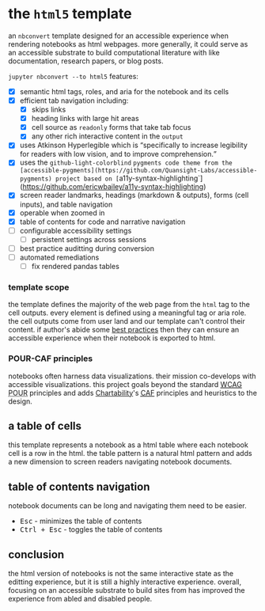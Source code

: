 # the `html5` template

an `nbconvert` template designed for an accessible experience when rendering notebooks as html webpages. more generally, it could serve as an accessible substrate to build computational literature with like documentation, research papers, or blog posts.

`jupyter nbconvert --to html5` features:

- [x] semantic html tags, roles, and aria for the notebook and its cells
- [x] efficient tab navigation including:
  - [x] skips links
  - [x] heading links with large hit areas
  - [x] cell source as `readonly` forms that take tab focus
  - [x] any other rich interactive content in the `output`
- [x] uses Atkinson Hyperlegible which is <q cite="https://fonts.google.com/specimen/Atkinson+Hyperlegible/about">specifically to increase legibility for readers with low vision, and to improve comprehension.</q> 
- [x] uses the `github-light-colorblind` `pygments code theme from the [accessible-pygments](https://github.com/Quansight-Labs/accessible-pygments) project based on [`a11y-syntax-highlighting`](https://github.com/ericwbailey/a11y-syntax-highlighting)
- [x] screen reader landmarks, headings (markdown & outputs), forms (cell inputs), and table navigation
- [x] operable when zoomed in
- [x] table of contents for code and narrative navigation
- [ ] configurable accessibility settings
  - [ ] persistent settings across sessions
- [ ] best practice auditting during conversion
- [ ] automated remediations
  - [ ] fix rendered pandas tables

### template scope

the template defines the majority of the web page from the `html` tag to the cell outputs. every element is defined using a meaningful tag or aria role. the cell outputs come from user land and our template can't control their content. if author's abide some [best practices]() then they can ensure an accessible experience when their notebook is exported to html.

### POUR-CAF principles

notebooks often harness data visualizations. their mission co-develops with accessible visualizations. this project goals beyond the standard <abbr title="web content accessibility guidelies">[WCAG]</abbr> <abbr title="percievable operable understable robust">POUR</abbr> principles and adds [Chartability]'s <abbr title="compromising assistive flexible">[CAF]</abbr> principles and heuristics to the design.

## a table of cells

this template represents a notebook as a html table where each notebook cell is a row in the html. the table pattern is a natural html pattern and adds a new dimension to screen readers navigating notebook documents.

## table of contents navigation

notebook documents can be long and navigating them need to be easier.

* <kbd>Esc</kbd> - minimizes the table of contents
* <kbd>Ctrl + Esc</kbd> - toggles the table of contents

## conclusion

the html version of notebooks is not the same interactive state as the editting experience, but it is still a highly interactive experience. overall, focusing on an accessible substrate to build sites from has improved the experience from abled and disabled people.

[Chartability]: https://chartability.fizz.studio/ "heuristics and principles for accessible data systems"
[WCAG]: https://en.wikipedia.org/wiki/Web_Content_Accessibility_Guidelines 
[CAF]: https://github.com/Chartability/POUR-CAF